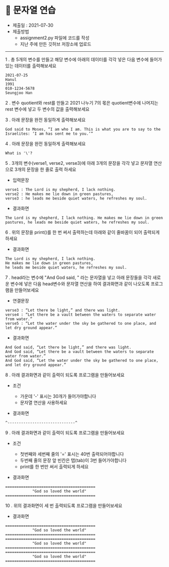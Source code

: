 # 🐳 문자열 연습

* 제출일 : 2021-07-30
* 제출방법
  * assignment2.py 파일에 코드를 작성
  * 지난 주에 만든 깃허브 저장소에 업로드

---



1 . 총 5개의 변수를 만들고 해당 변수에 아래의 데이터를 각각 넣은 다음 변수에 들어가 있는 데이터를 출력해보세요

```
2021-07-25
Hanul
1991
010-1234-5678
Seungjoo Han
```

  

2 .  변수 quotient와 rest를 만들고 2021 나누기 7의 몫은 quotient변수에 나머지는 rest 변수에 넣고 두 변수의 값을 출력해보세요

  

3 . 아래 문장을 완전 동일하게 출력해보세요

```
God said to Moses, “I am who I am. This is what you are to say to the Israelites: ‘I am has sent me to you.’”
```

  

4 . 아래 문장을 완전 동일하게 출력해보세요

```
What is '\'?
```

  

5 . 3개의 변수(verse1, verse2, verse3)에 아래 3개의 문장을 각각 넣고 문자열 연산으로 3개의 문장을 한 줄로 출력 하세요

* 입력문장

```
verse1 : The Lord is my shepherd, I lack nothing.
verse2 : He makes me lie down in green pastures,
verse3 : he leads me beside quiet waters, he refreshes my soul.
```



* 결과화면

```
The Lord is my shepherd, I lack nothing. He makes me lie down in green pastures, he leads me beside quiet waters, he refreshes my soul.
```

  

6 . 위의 문장을 print()를 한 번 써서 출력하는데 아래와 같이 줄바꿈이 되어 출력되게 하세요

* 결과화면

```
The Lord is my shepherd, I lack nothing. 
He makes me lie down in green pastures, 
he leads me beside quiet waters, he refreshes my soul.
```



7 . head라는 변수에 "And God said, " 라는 문자열을 넣고 아래 문장들을 각각 새로운 변수에 넣은 다음 head변수와 문자열 연산을 하여 결과화면과 같이 나오도록 프로그램을 만들어보세요

* 연결문장

```
verse3 : “Let there be light,” and there was light.
verse4 : “Let there be a vault between the waters to separate water from water.”
verse5 : “Let the water under the sky be gathered to one place, and let dry ground appear.” 
```




* 결과화면

```
And God said, “Let there be light,” and there was light.
And God said, “Let there be a vault between the waters to separate water from water.”
And God said, “Let the water under the sky be gathered to one place, and let dry ground appear.” 
```



8 . 아래 결과화면과 같이 출력이 되도록 프로그램을 만들어보세요

* 조건
  * 가운데 '-' 표시는 30개가 들어가야합니다
  * 문자열 연산을 사용하세요

  

* 결과화면

```
^------------------------------^
```



9 . 아래 결과화면과 같이 출력이 되도록 프로그램을 만들어보세요

* 조건
  * 첫번째와 세번째 줄의 '=' 표시는 40번 출력되어야합니다
  * 두번째 줄의 문장 앞 빈칸은 탭(tab)이 3번 들어가야합니다
  * print를 한 번만 써서 출력되게 하세요



* 결과화면

```
========================================
			"God so loved the world"
========================================
```



10 . 위의 결과화면이 세 번 출력되도록 프로그램을 만들어보세요

* 결과화면

```
========================================
			"God so loved the world"
========================================
========================================
			"God so loved the world"
========================================
========================================
			"God so loved the world"
========================================
```

